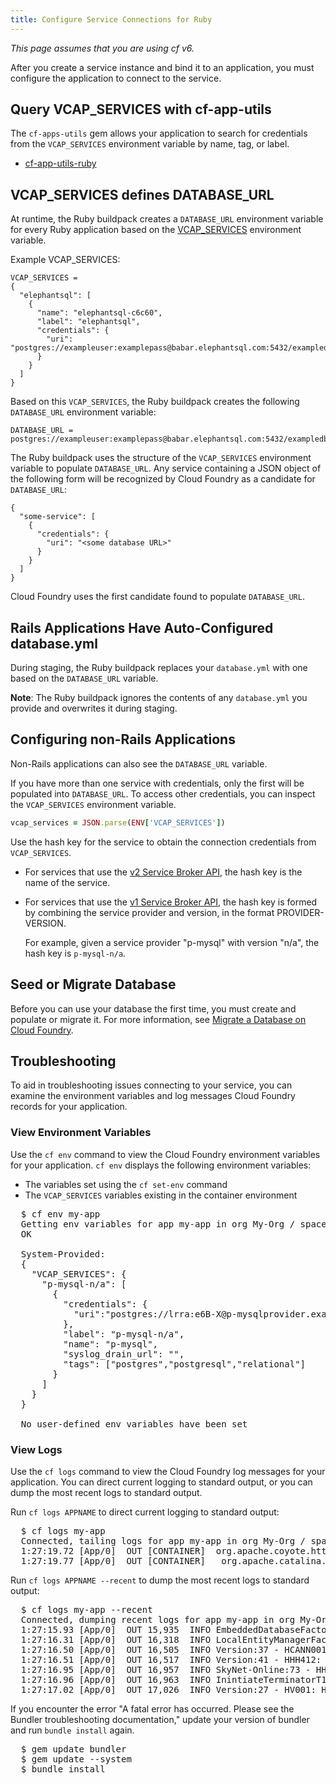 ```yaml
---
title: Configure Service Connections for Ruby
---
```


_This page assumes that you are using cf v6._

After you create a service instance and bind it to an application, you must
configure the application to connect to the service.

## <a id='cf-app-utils'></a>Query VCAP\_SERVICES with cf-app-utils ##

The `cf-apps-utils` gem allows your application to search for credentials
from the `VCAP_SERVICES` environment variable by name, tag, or label.

* [cf-app-utils-ruby](https://github.com/cloudfoundry/cf-app-utils-ruby)

## <a id='vcap-services-defines-database-url'></a>VCAP\_SERVICES defines DATABASE\_URL

At runtime, the Ruby buildpack creates a `DATABASE_URL` environment variable for every Ruby application based on the [VCAP_SERVICES](../../devguide/deploy-apps/environment-variable.html#VCAP-SERVICES) environment variable.

Example VCAP_SERVICES:

    VCAP_SERVICES =
    {
      "elephantsql": [
        {
          "name": "elephantsql-c6c60",
          "label": "elephantsql",
          "credentials": {
            "uri": "postgres://exampleuser:examplepass@babar.elephantsql.com:5432/exampledb"
          }
        }
      ]
    }

Based on this `VCAP_SERVICES`, the Ruby buildpack creates the following `DATABASE_URL` environment variable:

    DATABASE_URL = postgres://exampleuser:examplepass@babar.elephantsql.com:5432/exampledb

The Ruby buildpack uses the structure of the `VCAP_SERVICES` environment variable to populate `DATABASE_URL`. Any service containing a JSON object of the following form will be recognized by Cloud Foundry as a candidate for `DATABASE_URL`:

    {
      "some-service": [
        {
          "credentials": {
            "uri": "<some database URL>"
          }
        }
      ]
    }

Cloud Foundry uses the first candidate found to populate `DATABASE_URL`.

## <a id='rails-applications-have-autoconfigured-database-yml'></a>Rails Applications Have Auto-Configured database.yml

During staging, the Ruby buildpack replaces your `database.yml` with one based on the `DATABASE_URL` variable.

<p class='note'><strong>Note</strong>: The Ruby buildpack ignores the contents of any <code>database.yml</code> you provide and overwrites it during staging.

## <a id='configuring-non-rails-applications'></a>Configuring non-Rails Applications

Non-Rails applications can also see the `DATABASE_URL` variable.

If you have more than one service with credentials, only the first will be populated into `DATABASE_URL`. To access other credentials, you can inspect the `VCAP_SERVICES` environment variable.

~~~ruby
vcap_services = JSON.parse(ENV['VCAP_SERVICES'])
~~~

Use the hash key for the service to obtain the connection credentials
from `VCAP_SERVICES`.

- For services that use the [v2 Service Broker API](../../services/api.html), the hash key is the name of the service.

- For services that use the [v1 Service Broker API](../../services/api-v1.html), the hash key is formed by combining
the service provider and version, in the format PROVIDER-VERSION.

  For example, given a service provider "p-mysql" with version "n/a", the hash key is
`p-mysql-n/a`.

## <a id='migrate'></a>Seed or Migrate Database ##

Before you can use your database the first time, you must create and populate
or migrate it. For more information, see [Migrate a Database on Cloud Foundry](../../devguide/services/migrate-db.html).

## <a id='troubleshooting'></a>Troubleshooting ##

To aid in troubleshooting issues connecting to your service, you can examine the
environment variables and log messages Cloud Foundry records for your
application.

### <a id='view-env'></a>View Environment Variables ###

Use the `cf env` command to view the Cloud Foundry environment variables for your application. `cf env` displays the following environment variables:

* The variables set using the `cf set-env` command
* The `VCAP_SERVICES` variables existing in the container environment

<pre class="terminal">
  $ cf env my-app
  Getting env variables for app my-app in org My-Org / space development as admin...
  OK

  System-Provided:
  {
    "VCAP_SERVICES": {
      "p-mysql-n/a": [
        {
          "credentials": {
      	    "uri":"postgres://lrra:e6B-X@p-mysqlprovider.example.com:5432/lraa
          },
          "label": "p-mysql-n/a",
          "name": "p-mysql",
          "syslog_drain_url": "",
          "tags": ["postgres","postgresql","relational"]
        }
      ]
    }
  }

  No user-defined env variables have been set
</pre>

### <a id='view-logs'></a>View Logs ###

Use the `cf logs` command to view the Cloud Foundry log messages for your
application. You can direct current logging to standard output, or you can dump
the most recent logs to standard output.

Run `cf logs APPNAME` to direct current logging to standard output:

<pre class="terminal">
  $ cf logs my-app
  Connected, tailing logs for app my-app in org My-Org / space development as admin...
  1:27:19.72 [App/0]  OUT [CONTAINER]  org.apache.coyote.http11.Http11Protocol  INFO  Starting ProtocolHandler ["http-bio-61013"]
  1:27:19.77 [App/0]  OUT [CONTAINER]   org.apache.catalina.startup.Catalina     INFO  Server startup in 10427 ms
</pre>

Run `cf logs APPNAME --recent` to dump the most recent logs to standard output:
<pre class="terminal">
  $ cf logs my-app --recent
  Connected, dumping recent logs for app my-app in org My-Org / space development as admin...
  1:27:15.93 [App/0]  OUT 15,935  INFO EmbeddedDatabaseFactory:124 - Creating embedded database 'SkyNet'
  1:27:16.31 [App/0]  OUT 16,318  INFO LocalEntityManagerFactory:287 - Building TM container EntityManagerFactory for unit 'default'
  1:27:16.50 [App/0]  OUT 16,505  INFO Version:37 - HCANN001: Hibernate Commons Annotations {4.0.1.Final}
  1:27:16.51 [App/0]  OUT 16,517  INFO Version:41 - HHH412: Hibernate Core {4.1.9.Final}
  1:27:16.95 [App/0]  OUT 16,957  INFO SkyNet-Online:73 - HHH268: Transaction strategy: org.hibernate.internal.TransactionFactory
  1:27:16.96 [App/0]  OUT 16,963  INFO InintiateTerminatorT1000Deployment:48 - HHH000397: Using TranslatorFactory
  1:27:17.02 [App/0]  OUT 17,026  INFO Version:27 - HV001: Hibernate Validator 4.3.0.Final
</pre>

If you encounter the error "A fatal error has occurred. Please see the Bundler
troubleshooting documentation," update your version of bundler and run `bundle
install` again.

<pre class="terminal">
  $ gem update bundler
  $ gem update --system
  $ bundle install
</pre>